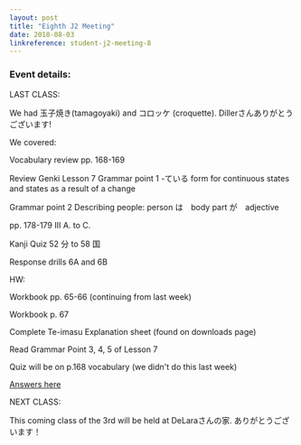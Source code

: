 ```yaml
---
layout: post
title: "Eighth J2 Meeting"
date: 2018-08-03
linkreference: student-j2-meeting-8
---
```


### Event details:

LAST CLASS:

We had 玉子焼き(tamagoyaki) and コロッケ (croquette).  Dillerさんありがとうございます!

We covered:

Vocabulary review pp. 168-169

Review Genki Lesson 7 Grammar point 1 -ている form for continuous states and states as a result of a change

Grammar point 2 Describing people: person は　body part が　adjective


pp. 178-179 III A. to C.

Kanji Quiz 52 分 to 58 国

Response drills 6A and 6B

HW:

Workbook pp. 65-66 (continuing from last week)

Workbook p. 67

Complete Te-imasu Explanation sheet (found on downloads page)

Read Grammar Point 3, 4, 5 of Lesson 7

Quiz will be on p.168 vocabulary (we didn't do this last week)

[Answers here](https://trantom.github.io/sawada-sensei-no-ato/downloads/)

NEXT CLASS:

This coming class of the 3rd will be held at DeLaraさんの家. ありがとうございます！
